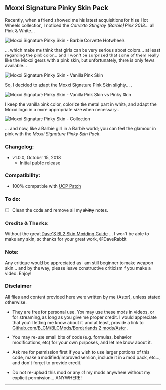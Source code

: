 ## Moxxi Signature Pinky Skin Pack

Recently, when a friend showed me his latest acquisitions for hise Hot Wheels collection, I noticed the *Corvette Stingray (Barbie) Pink 2018*... all Pink & White... 

![Moxxi Signature Pinky Skin - Barbie Corvette Hotwheels](https://imgur.com/q9HC6vU.jpg "Don't worry guys... even if my screen capture show French text, my mods are in English")

... which make me think that girls can be very serious about colors... at least regarding the pink color... and I won't be surprised that some of them really like the Moxxi gears with a pink skin, but unfortunately, there is only fews available...

![Moxxi Signature Pinky Skin - Vanilla Pink Skin](https://imgur.com/MFd8ZMQ.jpg "Don't worry guys... even if my screen capture show French text, my mods are in English")

So, I decided to adapt the Moxxi Signature Pink Skin slighty... .

![Moxxi Signature Pinky Skin - Vanilla Pink Skin vs Pinky Skin](https://imgur.com/PMcjD1O.jpg "Don't worry guys... even if my screen capture show French text, my mods are in English")

I keep the vanilla pink color, colorize the metal part in white, and adapt the Moxxi logo in a more appropriate size when necessary..

![Moxxi Signature Pinky Skin - Collection](https://imgur.com/YuDj2OC.jpg "Don't worry guys... even if my screen capture show French text, my mods are in English")

... and now, like a Barbie girl in a Barbie world; you can feel the glamour in pink with the *Moxxi Signature Pinky Skin Pack*.

### Changelog:
- v1.0.0, October 15, 2018
  - Initial public release
 
### Compatibility:

- 100% compatible with [UCP Patch](https://github.com/BLCM/BLCMods/tree/master/Borderlands%202%20mods/Community%20Patch%20Team)

### To do:

- [ ] Clean the code and remove all my ~~shitty~~ notes. 

### Credits & Thanks:

Without the great [Dave'S BL2 Skin Modding Guide](https://cdn.rawgit.com/BLCM/BLCMods/bb1933f7/Borderlands%202%20mods/Dave/DAVE%27S%20BL2%20SKIN%20MODDING%20GUIDE.pdf) ... I won't be able to make any skin, so thanks for your great work, @DaveRabbit
  
### Note: 

Any critique would be appreciated as I am still beginner to make weapon skin... and by the way, please leave constructive criticism if you make a video. 
Enjoy!

### Disclaimer

All files and content provided here were written by me (Astor), unless stated otherwise.

- They are free for personal use. You may use these mods in videos, or for streaming, as long as you give me proper credit. I would appreciate that you'll letting me know about it, and at least, provide a link to [Github.com/BLCM/BLCMods/Borderlands 2 mods/Astor](https://github.com/BLCM/BLCMods/tree/master/Borderlands%202%20mods/Astor) .

- You may re-use small bits of code (e.g. formulas, behavior modifications, etc) for your own purposes, and let me know about it. 

- Ask me for permission first if you wish to use larger portions of this code, make a modified/improved version, include it in a mod pack, etc..., and don't forget to provide credit.

- Do not re-upload this mod or any of my mods anywhere without my explicit permission... ANYWHERE!

* * * * *



